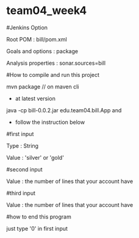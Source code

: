 # team04_week4


#Jenkins Option


Root POM : bill/pom.xml

Goals and options : package

Analysis properties : sonar.sources=bill

#How to compile and run this project

mvn package // on maven cli
- at latest version

java -cp bill-0.0.2.jar edu.team04.bill.App and 
- follow the instruction below


#first input

Type : String

Value : 'silver' or 'gold'

#second input

Value : the number of lines that your account have

#third input

Value : the number of lines that your account have

#how to end this program

just type '0' in first input
